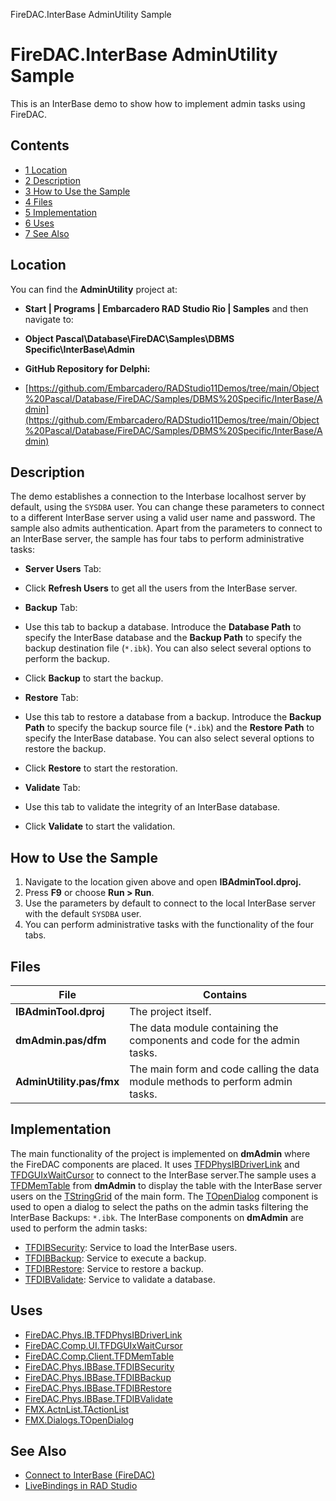 FireDAC.InterBase AdminUtility Sample[]()
# FireDAC.InterBase AdminUtility Sample 


This is an InterBase demo to show how to implement admin tasks using FireDAC.
## Contents



* [1 Location](#Location)
* [2 Description](#Description)
* [3 How to Use the Sample](#How_to_Use_the_Sample)
* [4 Files](#Files)
* [5 Implementation](#Implementation)
* [6 Uses](#Uses)
* [7 See Also](#See_Also)


## Location 

You can find the **AdminUtility** project at:
* **Start | Programs | Embarcadero RAD Studio Rio | Samples** and then navigate to:

* **Object Pascal\Database\FireDAC\Samples\DBMS Specific\InterBase\Admin**

* **GitHub Repository for Delphi:**

* [https://github.com/Embarcadero/RADStudio11Demos/tree/main/Object%20Pascal/Database/FireDAC/Samples/DBMS%20Specific/InterBase/Admin](https://github.com/Embarcadero/RADStudio11Demos/tree/main/Object%20Pascal/Database/FireDAC/Samples/DBMS%20Specific/InterBase/Admin)

## Description 

The demo establishes a connection to the Interbase localhost server by default, using the `SYSDBA` user. You can change these parameters to connect to a different InterBase server using a valid user name and password. The sample also admits authentication.
Apart from the parameters to connect to an InterBase server, the sample has four tabs to perform administrative tasks:

* **Server Users** Tab:

*  Click **Refresh Users** to get all the users from the InterBase server.

* **Backup** Tab:

*  Use this tab to backup a database. Introduce the **Database Path** to specify the InterBase database and the **Backup Path** to specify the backup destination file (`*.ibk`). You can also select several options to perform the backup.
*  Click **Backup** to start the backup.

* **Restore** Tab:

*  Use this tab to restore a database from a backup. Introduce the **Backup Path** to specify the backup source file (`*.ibk`) and the **Restore Path** to specify the InterBase database. You can also select several options to restore the backup.
*  Click **Restore** to start the restoration.

* **Validate** Tab:

*  Use this tab to validate the integrity of an InterBase database.
*  Click **Validate** to start the validation.

## How to Use the Sample 


1.  Navigate to the location given above and open **IBAdminTool.dproj.**
2.  Press **F9** or choose **Run > Run**.
3.  Use the parameters by default to connect to the local InterBase server with the default `SYSDBA` user.
4.  You can perform administrative tasks with the functionality of the four tabs.

## Files 



| **File**                 | **Contains**                                                                   |
| ------------------------ | ------------------------------------------------------------------------------ |
| **IBAdminTool.dproj**    | The project itself.                                                            |
| **dmAdmin.pas/dfm**      | The data module containing the components and code for the admin tasks.        |
| **AdminUtility.pas/fmx** | The main form and code calling the data module methods to perform admin tasks. |


## Implementation 

The main functionality of the project is implemented on **dmAdmin** where the FireDAC components are placed. It uses [TFDPhysIBDriverLink](http://docwiki.embarcadero.com/Libraries/en/FireDAC.Phys.IB.TFDPhysIBDriverLink) and [TFDGUIxWaitCursor](http://docwiki.embarcadero.com/Libraries/en/FireDAC.Comp.UI.TFDGUIxWaitCursor) to connect to the InterBase server.The sample uses a [TFDMemTable](http://docwiki.embarcadero.com/Libraries/en/FireDAC.Comp.Client.TFDMemTable) from **dmAdmin** to display the table with the InterBase server users on the [TStringGrid](http://docwiki.embarcadero.com/Libraries/en/FMX.Grid.TStringGrid) of the main form.
The [TOpenDialog](http://docwiki.embarcadero.com/Libraries/en/FMX.Dialogs.TOpenDialog) component is used to open a dialog to select the paths on the admin tasks filtering the InterBase Backups: `*.ibk`.
The InterBase components on **dmAdmin** are used to perform the admin tasks:

* [TFDIBSecurity](http://docwiki.embarcadero.com/Libraries/en/FireDAC.Phys.IBBase.TFDIBSecurity): Service to load the InterBase users.
* [TFDIBBackup](http://docwiki.embarcadero.com/Libraries/en/FireDAC.Phys.IBBase.TFDIBBackup): Service to execute a backup.
* [TFDIBRestore](http://docwiki.embarcadero.com/Libraries/en/FireDAC.Phys.IBBase.TFDIBRestore): Service to restore a backup.
* [TFDIBValidate](http://docwiki.embarcadero.com/Libraries/en/FireDAC.Phys.IBBase.TFDIBValidate): Service to validate a database.

## Uses 


* [FireDAC.Phys.IB.TFDPhysIBDriverLink](http://docwiki.embarcadero.com/Libraries/en/FireDAC.Phys.IB.TFDPhysIBDriverLink)
* [FireDAC.Comp.UI.TFDGUIxWaitCursor](http://docwiki.embarcadero.com/Libraries/en/FireDAC.Comp.UI.TFDGUIxWaitCursor)
* [FireDAC.Comp.Client.TFDMemTable](http://docwiki.embarcadero.com/Libraries/en/FireDAC.Comp.Client.TFDMemTable)
* [FireDAC.Phys.IBBase.TFDIBSecurity](http://docwiki.embarcadero.com/Libraries/en/FireDAC.Phys.IBBase.TFDIBSecurity)
* [FireDAC.Phys.IBBase.TFDIBBackup](http://docwiki.embarcadero.com/Libraries/en/FireDAC.Phys.IBBase.TFDIBBackup)
* [FireDAC.Phys.IBBase.TFDIBRestore](http://docwiki.embarcadero.com/Libraries/en/FireDAC.Phys.IBBase.TFDIBRestore)
* [FireDAC.Phys.IBBase.TFDIBValidate](http://docwiki.embarcadero.com/Libraries/en/FireDAC.Phys.IBBase.TFDIBValidate)
* [FMX.ActnList.TActionList](http://docwiki.embarcadero.com/Libraries/en/FMX.ActnList.TActionList)
* [FMX.Dialogs.TOpenDialog](http://docwiki.embarcadero.com/Libraries/en/FMX.Dialogs.TOpenDialog)

## See Also 


* [Connect to InterBase (FireDAC)](http://docwiki.embarcadero.com/RADStudio/en/Connect_to_InterBase_(FireDAC))
* [LiveBindings in RAD Studio](http://docwiki.embarcadero.com/RADStudio/en/LiveBindings_in_RAD_Studio)






